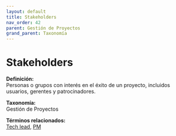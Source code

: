 ```yaml
---
layout: default
title: Stakeholders
nav_order: 42
parent: Gestión de Proyectos
grand_parent: Taxonomía
---
```


# Stakeholders

**Definición:**  
Personas o grupos con interés en el éxito de un proyecto, incluidos usuarios, gerentes y patrocinadores.

**Taxonomía:**  
Gestión de Proyectos

**Términos relacionados:**  
[Tech lead](https://maleniski.github.io/diccionario-angl-tec-mx/docs/taxonomia/gestión-de-proyectos/tech-lead.html), [PM](https://maleniski.github.io/diccionario-angl-tec-mx/docs/taxonomia/gestión-de-proyectos/pm.html)
